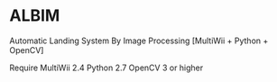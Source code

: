 # ALBIM
Automatic Landing System By Image Processing [MultiWii + Python + OpenCV]

Require 
MultiWii 2.4
Python 2.7
OpenCV 3 or higher
